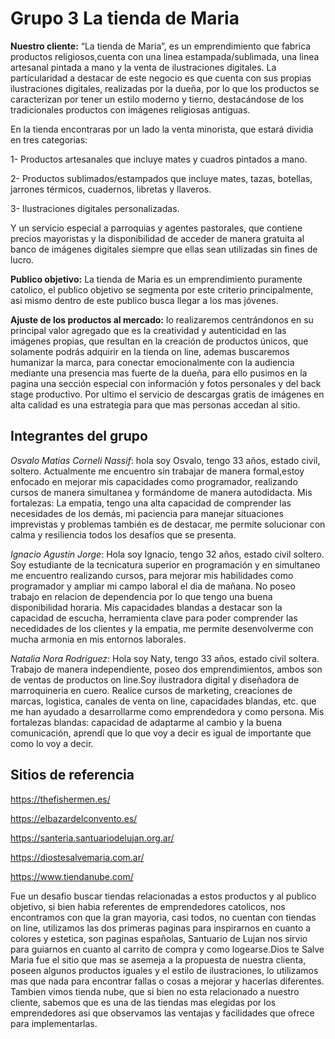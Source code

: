 # Grupo 3 La tienda de Maria
**Nuestro cliente:**
“La tienda de Maria”, es un emprendimiento que fabrica productos religiosos,cuenta con una linea estampada/sublimada, una linea artesanal pintada a mano y la venta de ilustraciones digitales. 
La particularidad a destacar de este negocio es que cuenta con sus propias ilustraciones digitales, realizadas por la dueña, por lo que los productos se caracterizan por tener un estilo moderno y tierno, destacándose de los tradicionales productos con imágenes religiosas antiguas.

En la tienda encontraras por un lado la venta minorista, que estará dividia en tres categorias:

1- Productos artesanales que incluye mates y cuadros pintados a mano.

2- Productos sublimados/estampados que incluye mates, tazas, botellas, jarrones térmicos, cuadernos, libretas y llaveros.

3- Ilustraciones digitales personalizadas.

Y un servicio especial a parroquias y agentes pastorales, que contiene precios mayoristas y la disponibilidad de acceder de manera gratuita al banco de imágenes digitales siempre que ellas sean utilizadas sin fines de lucro.

**Publico objetivo:** 
La tienda de Maria es un emprendimiento puramente catolico, el publico objetivo se segmenta por este criterio principalmente, asi mismo dentro de este publico busca llegar a los mas jóvenes.

**Ajuste de los productos al mercado:**
lo realizaremos centrándonos en su principal valor agregado que es la creatividad y autenticidad en las imágenes propias, que resultan en la creación de productos únicos, que solamente podrás adquirir en la tienda on line, ademas buscaremos humanizar la marca, para conectar emocionalmente con la audiencia mediante una presencia mas fuerte de la dueña, para ello pusimos en la pagina una sección especial con información y fotos personales y del back stage productivo. Por ultimo el servicio de descargas gratis de imágenes en alta calidad es una estrategia para que mas personas accedan al sitio.

## **Integrantes del grupo**
*Osvalo Matias Corneli Nassif*: hola soy Osvalo, tengo 33 años, estado civil, soltero. Actualmente me encuentro sin trabajar de manera formal,estoy enfocado en mejorar mis capacidades como programador, realizando cursos de manera simultanea y formándome de manera autodidacta. 
Mis fortalezas: La empatia, tengo una alta capacidad de comprender las necesidades de los demás, mi paciencia para manejar situaciones imprevistas y problemas también es de destacar, me permite solucionar con calma y resiliencia todos los desafíos que se presenta.

*Ignacio Agustín Jorge*: Hola soy Ignacio, tengo 32 años, estado civil soltero. Soy estudiante de la tecnicatura superior en programación y en simultaneo me encuentro realizando cursos, para mejorar mis habilidades como programador y ampliar mi campo laboral el dia de mañana. No poseo trabajo en relacion de dependencia por lo que tengo una buena disponibilidad horaria.
Mis capacidades blandas a destacar son la capacidad de escucha, herramienta clave para poder comprender las necedidades de los clientes y la empatia, me permite desenvolverme con mucha armonia en mis entornos laborales. 

*Natalia Nora Rodriguez*: Hola soy Naty, tengo 33 años, estado civil soltera. Trabajo de manera independiente, poseo dos emprendimientos, ambos son de ventas de productos on line.Soy ilustradora digital y diseñadora de marroquineria en cuero. Realice cursos de marketing, creaciones de marcas, logistica, canales de venta on line, capacidades blandas, etc. que me han ayudado a desarrollarme como emprendedora y como persona.
Mis fortalezas blandas: capacidad de adaptarme al cambio y la buena comunicación, aprendí que lo que voy a decir es igual de importante  que como lo voy a decir.

## **Sitios de referencia**
https://thefishermen.es/

https://elbazardelconvento.es/

https://santeria.santuariodelujan.org.ar/

https://diostesalvemaria.com.ar/

https://www.tiendanube.com/

Fue un desafio buscar tiendas relacionadas a estos productos y al publico objetivo, si bien habia referentes de emprendedores catolicos, nos encontramos con que la gran mayoria, casi todos, no cuentan con tiendas on line, utilizamos las dos primeras paginas para inspirarnos en cuanto a colores y estetica, son paginas españolas, Santuario de Lujan nos sirvio para guiarnos en cuanto al carrito de compra y como logearse.Dios te Salve Maria fue el sitio que mas se asemeja a la propuesta de nuestra clienta, poseen algunos productos iguales y el estilo de ilustraciones, lo utilizamos mas que nada para encontrar fallas o cosas a mejorar y hacerlas diferentes. Tambien vimos tienda nube, que si bien no esta relacionado a nuestro cliente, sabemos que es una de las tiendas mas elegidas por los emprendedores asi que observamos las ventajas y facilidades que ofrece para implementarlas.
